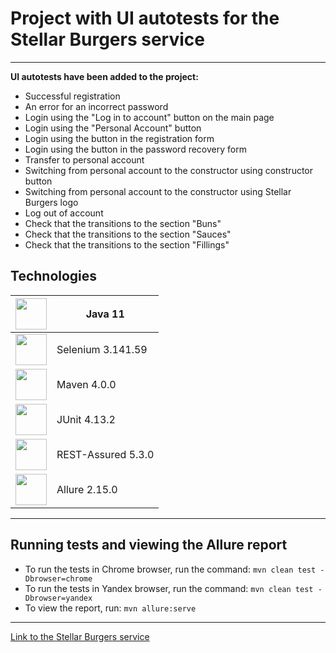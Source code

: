 # Project with UI autotests for the Stellar Burgers service

---
**UI autotests have been added to the project:**
- Successful registration
- An error for an incorrect password
- Login using the "Log in to account" button on the main page 
- Login using the "Personal Account" button 
- Login using the button in the registration form 
- Login using the button in the password recovery form
- Transfer to personal account
- Switching from personal account to the constructor using constructor button
- Switching from personal account to the constructor using Stellar Burgers logo
- Log out of account
- Check that the transitions to the section "Buns"
- Check that the transitions to the section "Sauces"
- Check that the transitions to the section "Fillings"

## Technologies

| <img height="50" src="https://proxys.io/files/blog/Java/javalogo.png" width="50"/>  | Java 11            |
|-------------------------------------------------------------------------------------|--------------------|
|<img height="50" src="https://camo.githubusercontent.com/4b95df4d6ca7a01afc25d27159804dc5a7d0df41d8131aaf50c9f84847dfda21/68747470733a2f2f73656c656e69756d2e6465762f696d616765732f73656c656e69756d5f6c6f676f5f7371756172655f677265656e2e706e67" width="50"/>| Selenium 3.141.59     |
|<img height="50" src="https://cdn.fs.teachablecdn.com/L2rtxPaRxa4am1VtNegg" width="50"/>| Maven 4.0.0        |
|<img height="50" src="https://avatars.githubusercontent.com/u/874086?s=200&amp;v=4" width="50"/>| JUnit 4.13.2       |
|<img height="50" src="https://avatars.githubusercontent.com/u/19369327?s=280&v=4" width="50"/>| REST-Assured 5.3.0 |
|<img height="50" src="https://encrypted-tbn0.gstatic.com/images?q=tbn:ANd9GcS9HMmuigtfRA2I1XvPSNlRVjl3A4Za7GWZbQ&amp;usqp=CAU" width="50"/>| Allure 2.15.0      |
---
## Running tests and viewing the Allure report
- To run the tests in Chrome browser, run the command: `mvn clean test -Dbrowser=chrome`
- To run the tests in Yandex browser, run the command: `mvn clean test -Dbrowser=yandex`
- To view the report, run: `mvn allure:serve`

---
[Link to the Stellar Burgers service](https://stellarburgers.nomoreparties.site/)